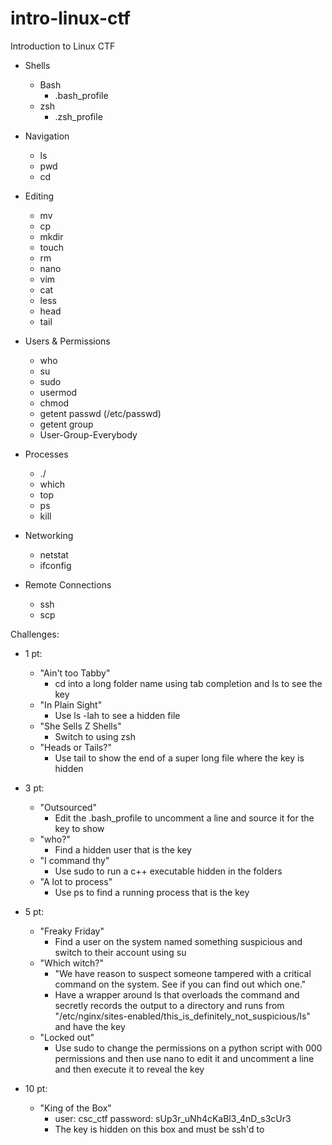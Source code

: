 # intro-linux-ctf
Introduction to Linux CTF

- Shells
  - Bash
    - .bash_profile
  - zsh
    - .zsh_profile

- Navigation
  - ls
  - pwd
  - cd

- Editing
  - mv
  - cp
  - mkdir
  - touch
  - rm
  - nano
  - vim
  - cat
  - less
  - head
  - tail

- Users & Permissions
  - who
  - su
  - sudo
  - usermod
  - chmod
  - getent passwd (/etc/passwd)
  - getent group
  - User-Group-Everybody

- Processes
  - ./
  - which
  - top
  - ps
  - kill

- Networking
  - netstat
  - ifconfig

- Remote Connections
  - ssh
  - scp

Challenges:
  - 1 pt:
    - "Ain't too Tabby"
      - cd into a long folder name using tab completion and ls to see the key
    - "In Plain Sight"
      - Use ls -lah to see a hidden file
    - "She Sells Z Shells"
      - Switch to using zsh
    - "Heads or Tails?"
      - Use tail to show the end of a super long file where the key is hidden
  - 3 pt:
    - "Outsourced"
      - Edit the .bash_profile to uncomment a line and source it for the key to show
    - "who?"
      - Find a hidden user that is the key
    - "I command thy"
      - Use sudo to run a c++ executable hidden in the folders
    - "A lot to process"
      - Use ps to find a running process that is the key
  - 5 pt:
    - "Freaky Friday"
      - Find a user on the system named something suspicious and switch to their account using su
    - "Which witch?"
      - "We have reason to suspect someone tampered with a critical command on the system. See if you can find out which one."
      - Have a wrapper around ls that overloads the command and secretly records the output to a directory and runs from "/etc/nginx/sites-enabled/this_is_definitely_not_suspicious/ls" and have the key
    - "Locked out"
      - Use sudo to change the permissions on a python script with 000 permissions and then use nano to edit it and uncomment a line and then execute it to reveal the key

  - 10 pt:
    - "King of the Box"
      - user: csc_ctf password: sUp3r_uNh4cKaBl3_4nD_s3cUr3
      - The key is hidden on this box and must be ssh'd to
